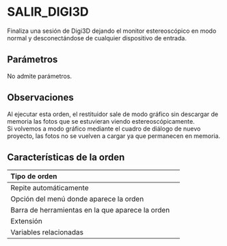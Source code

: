 # SALIR\_DIGI3D

Finaliza una sesión de Digi3D dejando el monitor estereoscópico en modo normal y desconectándose de cualquier dispositivo de entrada.

## Parámetros

No admite parámetros.

## Observaciones

Al ejecutar esta orden, el restituidor sale de modo gráfico sin descargar de memoria las fotos que se estuvieran viendo estereoscópicamente.  
Si volvemos a modo gráfico mediante el cuadro de diálogo de nuevo proyecto, las fotos no se vuelven a cargar ya que permanecen en memoria.

## Características de la orden

| Tipo de orden |  |
| :--- | :--- |
| Repite automáticamente |  |
| Opción del menú donde aparece la orden |  |
| Barra de herramientas en la que aparece la orden |  |
| Extensión |  |
| Variables relacionadas |  |

